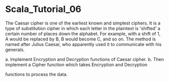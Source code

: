 # Scala_Tutorial_06

The Caesar cipher is one of the earliest known and simplest ciphers. It is a type of substitution cipher in which each letter in the plaintext is 'shifted' a certain number of places down the alphabet. For example, with a shift of 1, A would be replaced by B, B would become C, and so on. The method is named after Julius Caesar, who apparently used it to communicate with his generals.

a. Implement Encryption and Decryption functions of Caesar cipher.
b. Then implement a Cipher function which takes Encryption and Decryption

functions to process the data.
